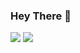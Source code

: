 ### Hey There 👋

<div align=center style="display: inline-block;">
<img src="https://img.shields.io/static/v1?label=Instagram&message=@titanifox2006&color=ff69b4&style=for-the-badge&logo=instagram&logoColor=ff69b4">
<img src="https://img.shields.io/static/v1?label=Twitter&message=@jonahcrowlinson&color=blue&style=for-the-badge&logo=twitter&logoColor=blue">
</div>
